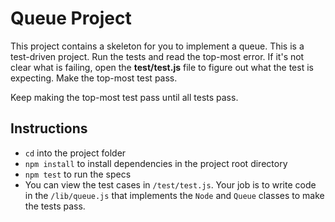 # Queue Project

This project contains a skeleton for you to implement a queue. This is a
test-driven project. Run the tests and read the top-most error. If it's not
clear what is failing, open the **test/test.js** file to figure out what the
test is expecting. Make the top-most test pass.

Keep making the top-most test pass until all tests pass.

## Instructions

- `cd` into the project folder
- `npm install` to install dependencies in the project root directory
- `npm test` to run the specs
- You can view the test cases in `/test/test.js`. Your job is to write code in
  the `/lib/queue.js` that implements the `Node` and `Queue` classes
  to make the tests pass.
